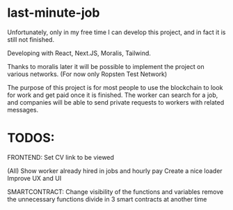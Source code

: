 # last-minute-job

Unfortunately, only in my free time I can develop this project, and in fact it is still not finished.

Developing with React, Next.JS, Moralis, Tailwind.

Thanks to moralis later it will be possible to implement the project on various networks. (For now only Ropsten Test Network)

The purpose of this project is for most people to use the blockchain to look for work and get paid once it is finished.
The worker can search for a job, and companies will be able to send private requests to workers with related messages.

# TODOS:
FRONTEND:
  Set CV link to be viewed

  (All)
  Show worker already hired in jobs and hourly pay
  Create a nice loader
  Improve UX and UI
  
 SMARTCONTRACT:
  Change visibility of the functions and variables
  remove the unnecessary functions
  divide in 3 smart contracts at another time
  
  
